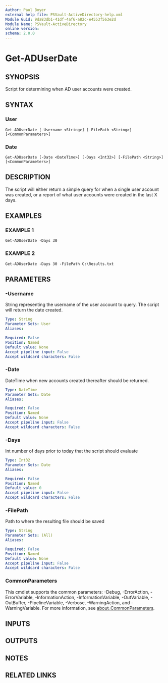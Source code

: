 ```yaml
---
Author: Paul Boyer
external help file: PSVault-ActiveDirectory-help.xml
Module Guid: 9da83db1-41df-4af6-a82c-e4553f563e2d
Module Name: PSVault-ActiveDirectory
online version:
schema: 2.0.0
---
```


# Get-ADUserDate

## SYNOPSIS
Script for determining when AD user accounts were created.

## SYNTAX

### User
```
Get-ADUserDate [-Username <String>] [-FilePath <String>] [<CommonParameters>]
```

### Date
```
Get-ADUserDate [-Date <DateTime>] [-Days <Int32>] [-FilePath <String>] [<CommonParameters>]
```

## DESCRIPTION
The script will either return a simple query for when a single user account was created, or a report
of what user accounts were created in the last X days.

## EXAMPLES

### EXAMPLE 1
```
Get-ADUserDate -Days 30
```

### EXAMPLE 2
```
Get-ADUserDate -Days 30 -FilePath C:\Results.txt
```

## PARAMETERS

### -Username
String representing the username of the user account to query.
The script will return the date created.

```yaml
Type: String
Parameter Sets: User
Aliases:

Required: False
Position: Named
Default value: None
Accept pipeline input: False
Accept wildcard characters: False
```

### -Date
DateTime when new accounts created thereafter should be returned.

```yaml
Type: DateTime
Parameter Sets: Date
Aliases:

Required: False
Position: Named
Default value: None
Accept pipeline input: False
Accept wildcard characters: False
```

### -Days
Int number of days prior to today that the script should evaluate

```yaml
Type: Int32
Parameter Sets: Date
Aliases:

Required: False
Position: Named
Default value: 0
Accept pipeline input: False
Accept wildcard characters: False
```

### -FilePath
Path to where the resulting file should be saved

```yaml
Type: String
Parameter Sets: (All)
Aliases:

Required: False
Position: Named
Default value: None
Accept pipeline input: False
Accept wildcard characters: False
```

### CommonParameters
This cmdlet supports the common parameters: -Debug, -ErrorAction, -ErrorVariable, -InformationAction, -InformationVariable, -OutVariable, -OutBuffer, -PipelineVariable, -Verbose, -WarningAction, and -WarningVariable. For more information, see [about_CommonParameters](http://go.microsoft.com/fwlink/?LinkID=113216).

## INPUTS

## OUTPUTS

## NOTES

## RELATED LINKS
